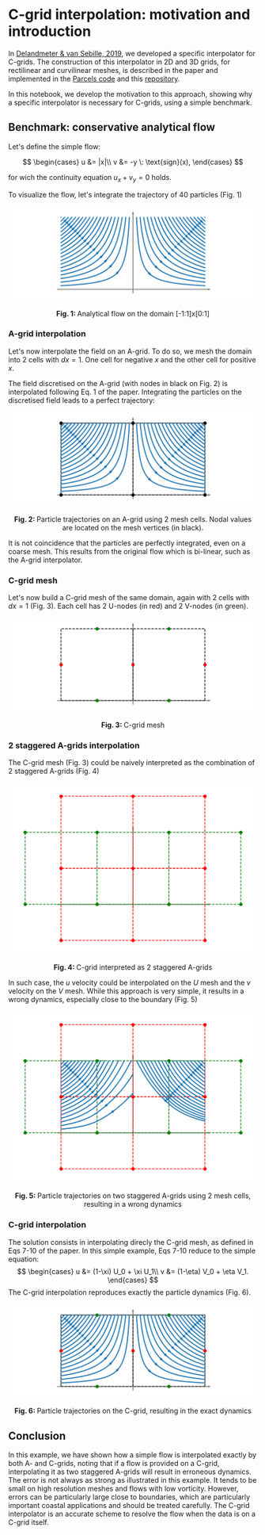 # C-grid interpolation: motivation and introduction

In [Delandmeter & van Sebille, 2019](https://www.geosci-model-dev.net/12/3571/2019/), we developed a specific interpolator for C-grids. The construction of this interpolator in 2D and 3D grids, for rectilinear and curvilinear meshes, is described in the paper and implemented in the [Parcels code](http://www.oceanparcels.org) and this [repository](https://github.com/OceanParcels/parcels_cgrid_interpolation_schemes).

In this notebook, we develop the motivation to this approach, showing why a specific interpolator is necessary for C-grids, using a simple benchmark.

## Benchmark: conservative analytical flow

Let's define the simple flow:

$$
\begin{cases}
u &= |x|\\
v &= -y \: \text{sign}(x),
\end{cases}
$$

for wich the continuity equation $u_x + v_y = 0$ holds.

To visualize the flow, let's integrate the trajectory of 40 particles (Fig. 1)

![Analytical flow on the domain [-1:1]x[0:1]](c_grid_motivation/pics/two_jets_analytical_cropped.png)

<p align="center"> <b> Fig. 1: </b> Analytical flow on the domain [-1:1]x[0:1] </p>

### A-grid interpolation

Let's now interpolate the field on an A-grid. To do so, we mesh the domain into 2 cells with $dx=1$. One cell for negative $x$ and the other cell for positive $x$.

The field discretised on the A-grid (with nodes in black on Fig. 2) is interpolated following Eq. 1 of the paper. Integrating the particles on the discretised field leads to a perfect trajectory:

![Particle trajectories on an A-grid using 2 mesh cells. Nodal values are located on the mesh vertices (in black).](c_grid_motivation/pics/two_jets_A_cropped.png)

<p align="center"> <b> Fig. 2: </b> Particle trajectories on an A-grid using 2 mesh cells. Nodal values are located on the mesh vertices (in black). </p>


It is not coincidence that the particles are perfectly integrated, even on a coarse mesh. This results from the original flow which is bi-linear, such as the A-grid interpolator.

### C-grid mesh

Let's now build a C-grid mesh of the same domain, again with 2 cells with $dx=1$ (Fig. 3).
Each cell has 2 U-nodes (in red) and 2 V-nodes (in green).

![C-grid mesh](c_grid_motivation/pics/two_jets_C_no_result_cropped.png)

<p align="center"> <b> Fig. 3: </b> C-grid mesh </p>

### 2 staggered A-grids interpolation

The C-grid mesh (Fig. 3) could be naively interpreted as the combination of 2 staggered A-grids (Fig. 4)

![C-grid interpreted as 2 staggered A-grids](c_grid_motivation/pics/two_jets_CWrong_no_result_cropped.png)

<p align="center"> <b> Fig. 4: </b> C-grid interpreted as 2 staggered A-grids </p>

In such case, the $u$ velocity could be interpolated on the $U$ mesh and the $v$ velocity on the $V$ mesh. While this approach is very simple, it results in a wrong dynamics, especially close to the boundary (Fig. 5)

![Particle trajectories on two staggered A-grids using 2 mesh cells, resulting in a wrong dynamics](c_grid_motivation/pics/two_jets_CWrong_cropped.png)

<p align="center"> <b> Fig. 5: </b> Particle trajectories on two staggered A-grids using 2 mesh cells, resulting in a wrong dynamics </p>


### C-grid interpolation

The solution consists in interpolating direcly the C-grid mesh, as defined in Eqs 7-10 of the paper.
In this simple example, Eqs 7-10 reduce to the simple equation:
$$
\begin{cases}
u &= (1-\xi) U_0 + \xi U_1\\
v &= (1-\eta) V_0 + \eta V_1.
\end{cases}
$$
The C-grid interpolation reproduces exactly the particle dynamics (Fig. 6).

![Particle trajectories on the C-grid, resulting in the exact dynamics](c_grid_motivation/pics/two_jets_C_cropped.png)

<p align="center"> <b> Fig. 6: </b> Particle trajectories on the C-grid, resulting in the exact dynamics </p>

## Conclusion
In this example, we have shown how a simple flow is interpolated exactly by both A- and C-grids, noting that if a flow is provided on a C-grid, interpolating it as two staggered A-grids will result in erroneous dynamics.
The error is not always as strong as illustrated in this example. It tends to be small on high resolution meshes and flows with low vorticity. However, errors can be particularly large close to boundaries, which are particularly important coastal applications and should be treated carefully. The C-grid interpolator is an accurate scheme to resolve the flow when the data is on a C-grid itself.
